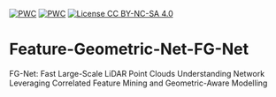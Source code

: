 [![PWC](https://img.shields.io/endpoint.svg?url=https://paperswithcode.com/badge/191111236/semantic-segmentation-on-semantic3d)](https://paperswithcode.com/sota/semantic-segmentation-on-semantic3d?p=191111236)
[![PWC](https://img.shields.io/endpoint.svg?url=https://paperswithcode.com/badge/191111236/3d-semantic-segmentation-on-semantickitti)](https://paperswithcode.com/sota/3d-semantic-segmentation-on-semantickitti?p=191111236)
[![License CC BY-NC-SA 4.0](https://img.shields.io/badge/license-CC4.0-blue.svg)](https://creativecommons.org/licenses/by-nc-sa/4.0/legalcode)

# Feature-Geometric-Net-FG-Net
FG-Net: Fast Large-Scale LiDAR Point Clouds Understanding Network Leveraging Correlated Feature Mining and Geometric-Aware Modelling

